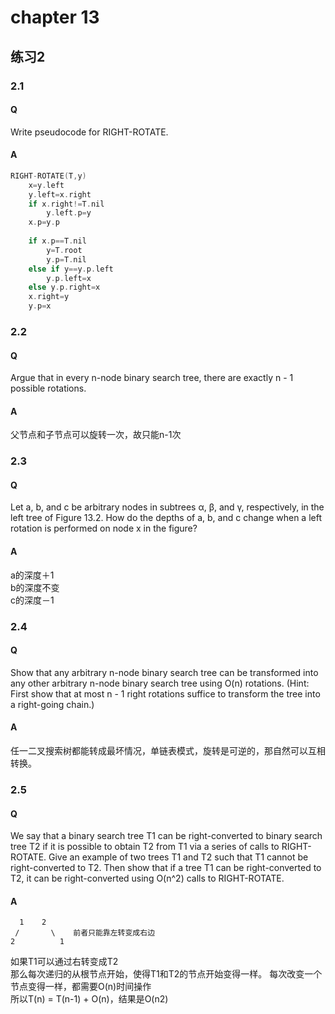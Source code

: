 # chapter 13

## 练习2
### 2.1
#### Q 
Write pseudocode for RIGHT-ROTATE.

#### A
```cpp
RIGHT-ROTATE(T,y)
	x=y.left
	y.left=x.right
	if x.right!=T.nil
		y.left.p=y
	x.p=y.p
	
	if x.p==T.nil
		y=T.root
		y.p=T.nil
	else if y==y.p.left
		y.p.left=x
	else y.p.right=x
	x.right=y
	y.p=x
```
### 2.2
#### Q 
Argue that in every n-node binary search tree, there are exactly n - 1 possible rotations.
#### A
父节点和子节点可以旋转一次，故只能n-1次
### 2.3
#### Q 
Let a, b, and c be arbitrary nodes in subtrees α, β, and γ, respectively, in the left tree of Figure 13.2. How do the depths of a, b, and c change when a left rotation is performed on node x in the figure?

#### A
a的深度＋1  
b的深度不变  
c的深度－1
### 2.4
#### Q 
Show that any arbitrary n-node binary search tree can be transformed into any other arbitrary n-node binary search tree using O(n) rotations. (Hint: First show that at most n - 1 right rotations suffice to transform the tree into a right-going chain.)

#### A
任一二叉搜索树都能转成最坏情况，单链表模式，旋转是可逆的，那自然可以互相转换。
### 2.5
#### Q 
We say that a binary search tree T1 can be right-converted to binary search tree T2 if it is possible to obtain T2 from T1 via a series of calls to RIGHT-ROTATE. Give an example of two trees T1 and T2 such that T1 cannot be right-converted to T2. Then show that if a tree T1 can be right-converted to T2, it can be right-converted using O(n^2) calls to RIGHT-ROTATE.
#### A
```
  1    2
 /       \    前者只能靠左转变成右边
2          1
```
如果T1可以通过右转变成T2  
那么每次递归的从根节点开始，使得T1和T2的节点开始变得一样。 
每次改变一个节点变得一样，都需要O(n)时间操作  
所以T(n) = T(n-1) + O(n)，结果是O(n2)	
